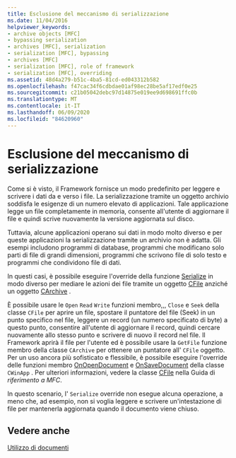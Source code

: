 ```yaml
---
title: Esclusione del meccanismo di serializzazione
ms.date: 11/04/2016
helpviewer_keywords:
- archive objects [MFC]
- bypassing serialization
- archives [MFC], serialization
- serialization [MFC], bypassing
- archives [MFC]
- serialization [MFC], role of framework
- serialization [MFC], overriding
ms.assetid: 48d4a279-b51c-4ba5-81cd-ed043312b582
ms.openlocfilehash: f47cac34f6cdbdae01af98ec28be5af17edf0e25
ms.sourcegitcommit: c21b05042debc97d14875e019ee9d698691ffc0b
ms.translationtype: MT
ms.contentlocale: it-IT
ms.lasthandoff: 06/09/2020
ms.locfileid: "84620960"
---
```

# <a name="bypassing-the-serialization-mechanism"></a>Esclusione del meccanismo di serializzazione

Come si è visto, il Framework fornisce un modo predefinito per leggere e scrivere i dati da e verso i file. La serializzazione tramite un oggetto archivio soddisfa le esigenze di un numero elevato di applicazioni. Tale applicazione legge un file completamente in memoria, consente all'utente di aggiornare il file e quindi scrive nuovamente la versione aggiornata sul disco.

Tuttavia, alcune applicazioni operano sui dati in modo molto diverso e per queste applicazioni la serializzazione tramite un archivio non è adatta. Gli esempi includono programmi di database, programmi che modificano solo parti di file di grandi dimensioni, programmi che scrivono file di solo testo e programmi che condividono file di dati.

In questi casi, è possibile eseguire l'override della funzione [Serialize](reference/cobject-class.md#serialize) in modo diverso per mediare le azioni dei file tramite un oggetto [CFile](reference/cfile-class.md) anziché un oggetto [CArchive](reference/carchive-class.md) .

È possibile usare le `Open` `Read` `Write` funzioni membro,,, `Close` e `Seek` della classe `CFile` per aprire un file, spostare il puntatore del file (Seek) in un punto specifico nel file, leggere un record (un numero specificato di byte) a questo punto, consentire all'utente di aggiornare il record, quindi cercare nuovamente allo stesso punto e scrivere di nuovo il record nel file. Il Framework aprirà il file per l'utente ed è possibile usare la `GetFile` funzione membro della classe `CArchive` per ottenere un puntatore all' `CFile` oggetto. Per un uso ancora più sofisticato e flessibile, è possibile eseguire l'override delle funzioni membro [OnOpenDocument](reference/cdocument-class.md#onopendocument) e [OnSaveDocument](reference/cdocument-class.md#onsavedocument) della classe `CWinApp` . Per ulteriori informazioni, vedere la classe [CFile](reference/cfile-class.md) nella Guida di *riferimento a MFC*.

In questo scenario, l' `Serialize` override non esegue alcuna operazione, a meno che, ad esempio, non si voglia leggere e scrivere un'intestazione di file per mantenerla aggiornata quando il documento viene chiuso.

## <a name="see-also"></a>Vedere anche

[Utilizzo di documenti](using-documents.md)
